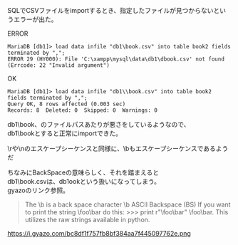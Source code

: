 

SQLでCSVファイルをimportするとき、指定したファイルが見つからないというエラーが出た。  

ERROR  
```
MariaDB [db1]> load data infile "db1\book.csv" into table book2 fields terminated by ",";
ERROR 29 (HY000): File 'C:\xampp\mysql\data\db1\dbook.csv' not found (Errcode: 22 "Invalid argument")
```


OK  

```
MariaDB [db1]> load data infile "db1\\book.csv" into table book2 fields terminated by ",";
Query OK, 8 rows affected (0.003 sec)
Records: 8  Deleted: 0  Skipped: 0  Warnings: 0
```

db1\book、のファイルパスあたりが悪さをしているようなので、  
db1\\bookとすると正常にimportできた。  

\rや\nのエスケープシーケンスと同様に、\bもエスケープシーケンスであるようだ  

ちなみにBackSpaceの意味らしく、それを踏まえると  
db1\book.csvは、db1ookという扱いになってしまう。  
gyazoのリンク参照。  


> The \b is a back space character \b ASCII Backspace (BS) If you want to print the string \foo\bar do this: >>> print r"\foo\bar" \foo\bar. This utilizes the raw strings available in python.

https://i.gyazo.com/bc8df1f757fb8bf384aa7f445097762e.png  
